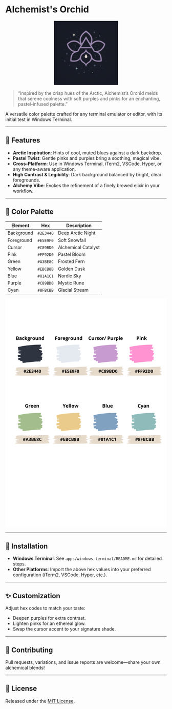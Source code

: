 # Alchemist's Orchid

<p align="center">
  <img src="assets/logo.png" alt="alchemists orchid logo" width="200" />
</p>


> “Inspired by the crisp hues of the Arctic, Alchemist’s Orchid melds that serene coolness with soft purples and pinks for an enchanting, pastel-infused palette.”

A versatile color palette crafted for any terminal emulator or editor, with its initial test in Windows Terminal.

---

## 🌌 Features

* **Arctic Inspiration**: Hints of cool, muted blues against a dark backdrop.
* **Pastel Twist**: Gentle pinks and purples bring a soothing, magical vibe.
* **Cross-Platform**: Use in Windows Terminal, iTerm2, VSCode, Hyper, or any theme-aware application.
* **High Contrast & Legibility**: Dark background balanced by bright, clear foregrounds.
* **Alchemy Vibe**: Evokes the refinement of a finely brewed elixir in your workflow.

---

## 🎨 Color Palette

| Element    | Hex       | Description         |
| ---------- | --------- | ------------------- |
| Background | `#2E3440` | Deep Arctic Night   |
| Foreground | `#E5E9F0` | Soft Snowfall       |
| Cursor     | `#C89BD0` | Alchemical Catalyst |
| Pink       | `#FF92D0` | Pastel Bloom        |
| Green      | `#A3BE8C` | Frosted Fern        |
| Yellow     | `#EBCB8B` | Golden Dusk         |
| Blue       | `#81A1C1` | Nordic Sky          |
| Purple     | `#C89BD0` | Mystic Rune         |
| Cyan       | `#8FBCBB` | Glacial Stream      |


<p align="center">
  <img src="assets/alchemists_orchid_pallete.svg" alt="alchemists orchid palette"  />
</p>


---

## 🚀 Installation

* **Windows Terminal**: See `apps/windows-terminal/README.md` for detailed steps.
* **Other Platforms**: Import the above hex values into your preferred configuration (iTerm2, VSCode, Hyper, etc.).

---

## ✨ Customization

Adjust hex codes to match your taste:

* Deepen purples for extra contrast.
* Lighten pinks for an ethereal glow.
* Swap the cursor accent to your signature shade.

---

## 🤝 Contributing

Pull requests, variations, and issue reports are welcome—share your own alchemical blends!

---

## 📄 License

Released under the [MIT License](LICENSE).

